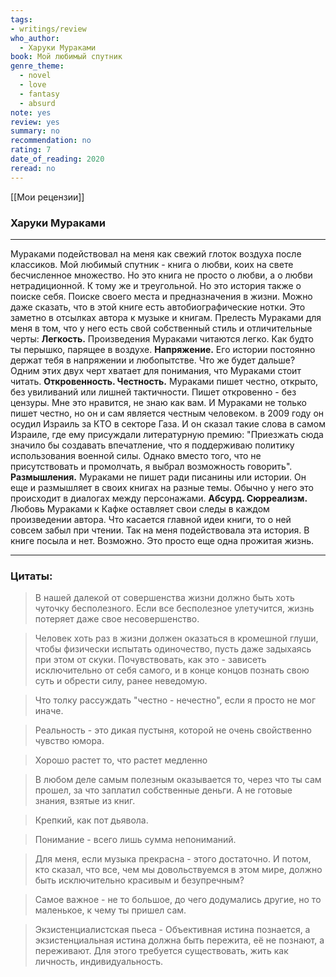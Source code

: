 ```yaml
---
tags: 
- writings/review
who_author:
  - Харуки Мураками
book: Мой любимый спутник
genre_theme:
  - novel
  - love
  - fantasy
  - absurd
note: yes
review: yes
summary: no
recommendation: no
rating: 7
date_of_reading: 2020
reread: no
---
```

[[Мои рецензии]]
### Харуки Мураками
---

Мураками подействовал на меня как свежий глоток воздуха после классиков.
Мой любимый спутник - книга о любви, коих на свете бесчисленное множество. Но это книга не просто о любви, а о любви нетрадиционной. К тому же и треугольной. Но это история также о поиске себя. Поиске своего места и предназначения в жизни. Можно даже сказать, что в этой книге есть автобиографические нотки. Это заметно в отсылках автора к музыке и книгам.
Прелесть Мураками для меня в том, что у него есть свой собственный стиль и отличительные черты:
**Легкость.** Произведения Мураками читаются легко. Как будто ты перышко, парящее в воздухе.
**Напряжение.** Его истории постоянно держат тебя в напряжении и любопытстве. Что же будет дальше?
Одним этих двух черт хватает для понимания, что Мураками стоит читать.
**Откровенность. Честность.** Мураками пишет честно, открыто, без увиливаний или лишней тактичности. Пишет откровенно - без цензуры. Мне это нравится, не знаю как вам.
И Мураками не только пишет честно, но он и сам является честным человеком. в 2009 году он осудил Израиль за КТО в секторе Газа. И он сказал такие слова в самом Израиле, где ему присуждали литературную премию: "Приезжать сюда значило бы создавать впечатление, что я поддерживаю политику использования военной силы. Однако вместо того, что не присутствовать и промолчать, я выбрал возможность говорить".
**Размышления.** Мураками не пишет ради писанины или истории. Он еще и размышляет в своих книгах на разные темы. Обычно у него это происходит в диалогах между персонажами.
**Абсурд. Сюрреализм.** Любовь Мураками к Кафке оставляет свои следы в каждом произведении автора.
Что касается главной идеи книги, то о ней совсем забыл при чтении. Так на меня подействовала эта история. В книге посыла и нет. Возможно. Это просто еще одна прожитая жизнь.

---
### Цитаты:

> В нашей далекой от совершенства жизни должно быть хоть чуточку бесполезного. Если все бесполезное улетучится, жизнь потеряет даже свое несовершенство.

> Человек хоть раз в жизни должен оказаться в кромешной глуши, чтобы физически испытать одиночество, пусть даже задыхаясь при этом от скуки. Почувствовать, как это - зависеть исключительно от себя самого, и в конце концов познать свою суть и обрести силу, ранее неведомую.

> Что толку рассуждать "честно - нечестно", если я просто не мог иначе.

> Реальность - это дикая пустыня, которой не очень свойственно чувство юмора.

> Хорошо растет то, что растет медленно

> В любом деле самым полезным оказывается то, через что ты сам прошел, за что заплатил собственные деньги. А не готовые знания, взятые из книг.

> Крепкий, как пот дьявола.

> Понимание - всего лишь сумма непониманий.

> Для меня, если музыка прекрасна - этого достаточно. И потом, кто сказал, что все, чем мы довольствуемся в этом мире, должно быть исключительно красивым и безупречным?

> Самое важное - не то большое, до чего додумались другие, но то маленькое, к чему ты пришел сам.

> Экзистенциалистская пьеса - Объективная истина познается, а экзистенциальная истина должна быть пережита, её не познают, а переживают. Для этого требуется существовать, жить как личность, индивидуальность.